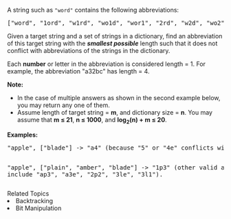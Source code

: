 <p>A string such as <code>"word"</code> contains the following abbreviations:</p>

<pre>["word", "1ord", "w1rd", "wo1d", "wor1", "2rd", "w2d", "wo2", "1o1d", "1or1", "w1r1", "1o2", "2r1", "3d", "w3", "4"]
</pre>

<p>Given a target string and a set of strings in a dictionary, find an abbreviation of this target string with the <b><i>smallest possible</i></b> length such that it does not conflict with abbreviations of the strings in the dictionary. </p>

<p>Each <b>number</b> or letter in the abbreviation is considered length = 1. For example, the abbreviation "a32bc" has length = 4.</p>

<p><b>Note:</b><br />
<ul>
<li>In the case of multiple answers as shown in the second example below, you may return any one of them.</li>
<li>Assume length of target string = <b>m</b>, and dictionary size = <b>n</b>. You may assume that <b>m &le; 21</b>, <b>n &le; 1000</b>, and <b>log<sub>2</sub>(n) + m</sup> &le; 20</b>.</li>
</ul>
</p>

<p><b>Examples:</b><br />
<pre>
"apple", ["blade"] -> "a4" (because "5" or "4e" conflicts with "blade")

"apple", ["plain", "amber", "blade"] -> "1p3" (other valid answers include "ap3", "a3e", "2p2", "3le", "3l1").
</pre>
</p><div><div>Related Topics</div><div><li>Backtracking</li><li>Bit Manipulation</li></div></div>